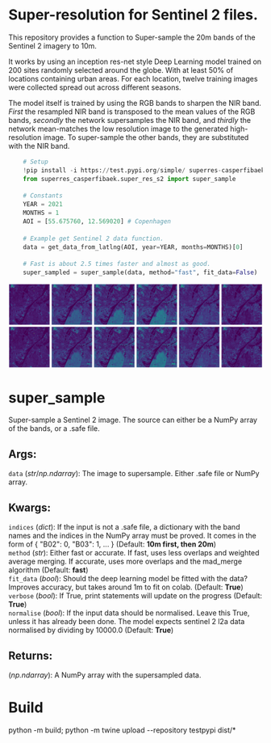 # Super-resolution for Sentinel 2 files.

This repository provides a function to Super-sample the 20m bands of the Sentinel 2 imagery to 10m.

It works by using an inception res-net style Deep Learning model trained on 200 sites randomly selected around the globe. With at least 50% of locations containing urban areas. For each location, twelve training images were collected spread out across different seasons.

The model itself is trained by using the RGB bands to sharpen the NIR band. *First* the resampled NIR band is transposed to the mean values of the RGB bands, *secondly* the network supersamples the NIR band, and *thirdly* the network mean-matches the low resolution image to the generated high-resolution image. To super-sample the other bands, they are substituted with the NIR band. 


```python
    # Setup
    !pip install -i https://test.pypi.org/simple/ superres-casperfibaek==0.0.4
    from superres_casperfibaek.super_res_s2 import super_sample

    # Constants
    YEAR = 2021
    MONTHS = 1
    AOI = [55.675760, 12.569020] # Copenhagen

    # Example get Sentinel 2 data function.
    data = get_data_from_latlng(AOI, year=YEAR, months=MONTHS)[0] 

    # Fast is about 2.5 times faster and almost as good.
    super_sampled = super_sample(data, method="fast", fit_data=False)
```

![Super-sampled bands: B05, B06, B07, B8A, B11, B12](./high_quality.png)

# super_sample
Super-sample a Sentinel 2 image. The source can either be a NumPy array of the bands, or a .safe file.

## Args:
`data` (_str_/_np.ndarray_): The image to supersample. Either .safe file or NumPy array. </br>

## Kwargs:
`indices` (_dict_): If the input is not a .safe file, a dictionary with the band names and the indices in the NumPy array must be proved. It comes in the form of { "B02": 0, "B03": 1, ... } (Default: **10m first, then 20m**) </br>
`method` (_str_): Either fast or accurate. If fast, uses less overlaps and weighted average merging. If accurate, uses more overlaps and the mad_merge algorithm (Default: **fast**) </br>
`fit_data` (_bool_): Should the deep learning model be fitted with the data? Improves accuracy, but takes around 1m to fit on colab. (Default: **True**) </br>
`verbose` (_bool_): If True, print statements will update on the progress (Default: **True**) </br>
`normalise` (_bool_): If the input data should be normalised. Leave this True, unless it has already been done. The model expects sentinel 2 l2a data normalised by dividing by 10000.0 (Default: **True**) </br>

## Returns:
(_np.ndarray_): A NumPy array with the supersampled data.

# Build
python -m build; python -m twine upload --repository testpypi dist/*
